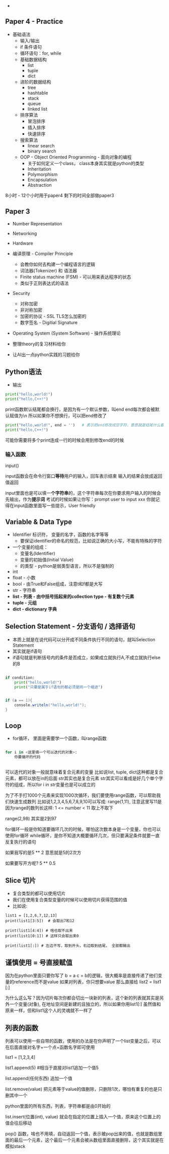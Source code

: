 - 
## Paper 4 - Practice
- 基础语法
	- 输入/输出
	- if 条件语句
	- 循环语句：for, while
	- 基础数据结构
		- list
		- tuple
		- dict
	- 进阶的数据结构
		- tree
		- hashtable
		- stack
		- queue
		- linked list
	- 排序算法
		- 冒泡排序
		- 插入排序
		- 快速排序
	- 搜索算法
		- linear search
		- binary search
	- OOP - Object Oriented Programming - 面向对象的编程
		- 关于如何定义一个class， class本身其实就是python的类型
		- Inheritation
		- Polymorphism
		- Encapsulation
		- Abstraction

8小时 - 12个小时用于paper4
剩下的时间全部做paper3

## Paper 3
- Number Representation 
- Networking
- Hardware
- 编译原理 - Compiler Principle
	- 会教你如何去构建一个编程语言的逻辑
	- 词法器(Tokenizer) 和 语法器
	- Finite status machine (FSM) - 可以用来表达程序的状态
	- 类似于正则表达式的语法
- Security
	- 对称加密
	- 非对称加密
	- 加密的协议 - SSL TLS怎么加密的
	- 数字签名 - Digitial Signature
- Operating System (System Software) - 操作系统理论


- 整理theory的复习材料给你
- 让AI出一点python实践的习题给你

## Python语法
- 输出
```python
print("hello,world!")
print("hello,C++!")
```
print函数默认结尾都会换行，是因为有一个默认参数，叫end
end每次都会被默认赋值为\n
所以如果你不想换行，可以把end修改了

```python
print("hello,world!", end = '')   # 表示把end修改成空字符，意思就是结尾什么都不输出
print("hello,C++!")
```

可能你需要将多个print连成一行的时候会用到修改end的时候

### 输入函数
input()

input函数会在命令行窗口**等待**用户的输入，回车表示结束
输入的结果会放成返回值返回

input里面也是可以填一**个字符串**的，这个字符串每次在你要求用户输入的时候会先输出，作为**提示词**
考试的时候如果让你写：prompt user to input xxx
你就记得在input函数里面写一些提示，User friendly 


## Variable & Data Type

- Identifier 标识符， 变量的名字，函数的名字等等
	- 要保证identifier的命名的规范，比如说正确的大小写，不能有特殊的字符
- 一个变量的组成：
	- 变量名(Identifier)
	- 变量的初始值(Initial Value)
	- 的类型 - python是弱类型语言，所以不是强制的
- int
- float - 小数
- bool    - 由True和False组成，注意t和f都是大写
- str - 字符串
- **list - 列表 - 由中括号括起来的collection type - 有复数个元素**
- **tuple - 元组**
- **dict - dictionary 字典**

## Selection Statement - 分支语句 / 选择语句
- 本质上就是在说代码可以分开成不同条件执行不同的语句，就叫Selection Statement
- 其实就是if语句
- if语句就是判断括号内的条件是否成立，如果成立就执行A,不成立就执行else的B
```python

if condition:
	print("hello,world!")
	print("只要是属于if语句的都必须是同一个缩进")

```


```C#

if (a == 1){
	console.writeln("hello,world!");
}
```


## Loop
- for循环， 里面是需要学一个函数，叫range函数

```python

for i in <这里填一个可以迭代的对象>:
	你要循环的代码
	
```
可以迭代的对象一般就意味着复合元素的变量
比如说list, tuple, dict这种都是复合元素，都可以放在in的后面
str其实也是复合元素
str其实可以看成是好几个单个字符的组成，所以for i in str变量也是可以成立的


为了不手打1000个元素来实现1000次循环，我们要使用range函数，可以帮助我们快速生成数列
比如说1,2,3,4,5,6,7,8,9,10可以写成: range(1,11), 注意这里写11是因为range的数列长这样:
1 <= number < 11
取上不取下


range(2,98) 其实是2到97

for循环一般是你知道要循环几次的时候，哪怕这次数本身是一个变量，你也可以使用for循环
while循环，是你不知道大概要循环几次，但只要满足条件就要一直反复执行的语句



如果我写的是5 ** 2
意思就是5的2次方

如果要写开方呢? 5 ** 0.5


## Slice 切片
- 复合类型的都可以使用切片
- 我们在使用复合类型变量的时候可以使用切片获得范围的值
- 比如说:
```
list1 = [1,2,6,7,12,13]
print(list1[3:5])  # 会取出7和12

print(list1[4:4]) # 啥也取不出来
print(list1[0:1]) # 这样只会取出来0

print(list1[:]) # 左边不写，取到开头，右边取到结尾， 全部都输出
```

## 谨慎使用 = 号直接赋值

因为在python里面只要你写了
b = a
c = b的逻辑，很大概率是直接传递了他们变量的reference而不是value
如果对列表，你只想要value
那么直接给   list2 = list1 [:]

为什么这么写？因为切片每次你都会切出一块新的列表，这个新的列表就其实是另外一个变量(对象), 在地址空间是新建的且独立的，所以如果你用list1[:] 虽然值和原来一样，但和list1这个人的灵魂就不一样了


## 列表的函数
列表可以使用一些自带的函数，使用的办法是在你声明了一个list变量之后，可以在后面直接对名字+一个点+函数名字即可使用

list1 = [1,2,3,4]

list1.append(5) #相当于直接对list1追加一个值5

list.append(任何东西) 追加一个值

list.remove(value) 把元素等于value的值删除，只删除1次，哪怕有重复的也是只删其中一个

python里面的所有东西，列表，字符串都是由0开始的

list.insert(位置(int), value) 就会在指定的位置上插入一个值，原来这个位置上的值会往后移动

pop() 函数，啥也不用填，自动返回一个值，表示被pop出来的值，也就是数组里面的最后一个元素，这个最后一个元素会被从数组里面直接删除，这个其实就是在模拟stack


